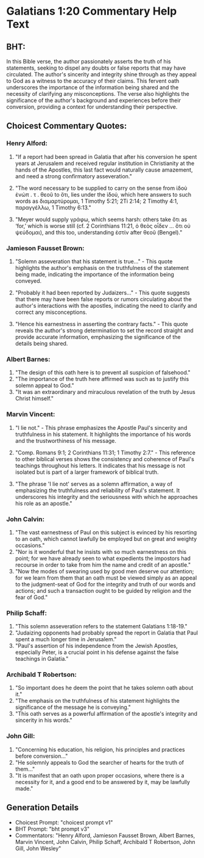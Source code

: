 # Galatians 1:20 Commentary Help Text

## BHT:
In this Bible verse, the author passionately asserts the truth of his statements, seeking to dispel any doubts or false reports that may have circulated. The author's sincerity and integrity shine through as they appeal to God as a witness to the accuracy of their claims. This fervent oath underscores the importance of the information being shared and the necessity of clarifying any misconceptions. The verse also highlights the significance of the author's background and experiences before their conversion, providing a context for understanding their perspective.

## Choicest Commentary Quotes:
### Henry Alford:
1. "If a report had been spread in Galatia that after his conversion he spent years at Jerusalem and received regular institution in Christianity at the hands of the Apostles, this last fact would naturally cause amazement, and need a strong confirmatory asseveration."

2. "The word necessary to be supplied to carry on the sense from ἰδοὺ ἐνώπ . τ . θεοῦ to ὅτι, lies under the ἰδού, which here answers to such words as διαμαρτύρομαι, 1 Timothy 5:21; 2Ti 2:14; 2 Timothy 4:1, παραγγέλλω, 1 Timothy 6:13."

3. "Meyer would supply γράφω, which seems harsh: others take ὅτι as ‘for,’ which is worse still (cf. 2 Corinthians 11:21, ὁ θεὸς οἶδεν … ὅτι οὐ ψεύδομαι), and this too, understanding ἐστίν after θεοῦ (Bengel)."

### Jamieson Fausset Brown:
1. "Solemn asseveration that his statement is true..." - This quote highlights the author's emphasis on the truthfulness of the statement being made, indicating the importance of the information being conveyed.

2. "Probably it had been reported by Judaizers..." - This quote suggests that there may have been false reports or rumors circulating about the author's interactions with the apostles, indicating the need to clarify and correct any misconceptions.

3. "Hence his earnestness in asserting the contrary facts." - This quote reveals the author's strong determination to set the record straight and provide accurate information, emphasizing the significance of the details being shared.

### Albert Barnes:
1. "The design of this oath here is to prevent all suspicion of falsehood."
2. "The importance of the truth here affirmed was such as to justify this solemn appeal to God."
3. "It was an extraordinary and miraculous revelation of the truth by Jesus Christ himself."

### Marvin Vincent:
1. "I lie not." - This phrase emphasizes the Apostle Paul's sincerity and truthfulness in his statement. It highlights the importance of his words and the trustworthiness of his message.

2. "Comp. Romans 9:1; 2 Corinthians 11:31; 1 Timothy 2:7." - This reference to other biblical verses shows the consistency and coherence of Paul's teachings throughout his letters. It indicates that his message is not isolated but is part of a larger framework of biblical truth.

3. "The phrase 'I lie not' serves as a solemn affirmation, a way of emphasizing the truthfulness and reliability of Paul's statement. It underscores his integrity and the seriousness with which he approaches his role as an apostle."

### John Calvin:
1. "The vast earnestness of Paul on this subject is evinced by his resorting to an oath, which cannot lawfully be employed but on great and weighty occasions."
2. "Nor is it wonderful that he insists with so much earnestness on this point; for we have already seen to what expedients the impostors had recourse in order to take from him the name and credit of an apostle."
3. "Now the modes of swearing used by good men deserve our attention; for we learn from them that an oath must be viewed simply as an appeal to the judgment-seat of God for the integrity and truth of our words and actions; and such a transaction ought to be guided by religion and the fear of God."

### Philip Schaff:
1. "This solemn asseveration refers to the statement Galatians 1:18-19."
2. "Judaizing opponents had probably spread the report in Galatia that Paul spent a much longer time in Jerusalem."
3. "Paul's assertion of his independence from the Jewish Apostles, especially Peter, is a crucial point in his defense against the false teachings in Galatia."

### Archibald T Robertson:
1. "So important does he deem the point that he takes solemn oath about it."
2. "The emphasis on the truthfulness of his statement highlights the significance of the message he is conveying."
3. "This oath serves as a powerful affirmation of the apostle's integrity and sincerity in his words."

### John Gill:
1. "Concerning his education, his religion, his principles and practices before conversion..."
2. "He solemnly appeals to God the searcher of hearts for the truth of them..."
3. "It is manifest that an oath upon proper occasions, where there is a necessity for it, and a good end to be answered by it, may be lawfully made."


## Generation Details
- Choicest Prompt: "choicest prompt v1"
- BHT Prompt: "bht prompt v3"
- Commentators: "Henry Alford, Jamieson Fausset Brown, Albert Barnes, Marvin Vincent, John Calvin, Philip Schaff, Archibald T Robertson, John Gill, John Wesley"
